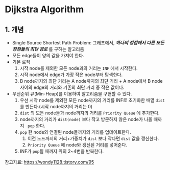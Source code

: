 # Dijkstra Algorithm

## 1. 개념

- Single Source Shortest Path Problem: 그래프에서, ***하나의 정점에서 다른 모든 정점들의 최단 경로*** 를 구하는 알고리즘
- 모든 edge들이 양의 값을 가져야 한다.
- 기본 로직
  1. 시작 node를 제외한 모든 node과의 거리는 `INF` 에서 시작한다.
  2. 시작 node에서 edge가 가장 작은 node부터 탐색한다.
  3. B node까지의 최단 거리는 A node까지의 최단 거리 + A node에서 B node 사이의 edge의 거리와 기존의 최단 거리 중 작은 값이다.
- 우선순위 큐(Min-Heap)를 이용하여 알고리즘을 구현할 수 있다.
  1. 우선 시작 node를 제외한 모든 node까지의 거리를 INF로 초기화한 배열 `dist` 를 만든다.(시작 node까지의 거리는 0)
  2. `dist` 의 모든 node들과 node까지의 거리를 `Priority Queue` 에 추가한다.
  3. node까지의 거리가 `dist(node)` 보다 작고 방문하지 않은 node가 나올 때까지 ` pop` 한다.
  4. `pop` 한 node와 연결된 node들까지의 거리를 업데이트한다.
     1. 이전 노드까지의 거리+가중치가 `dist` 보다 작다면 `dist` 값을 갱신한다.
     2. `Priority Queue` 에 node와 갱신된 거리를 넣어준다.
  5. INF가 `pop`될 때까지 위의 2~4번을 반복한다.



참고자료: https://wondy1128.tistory.com/95